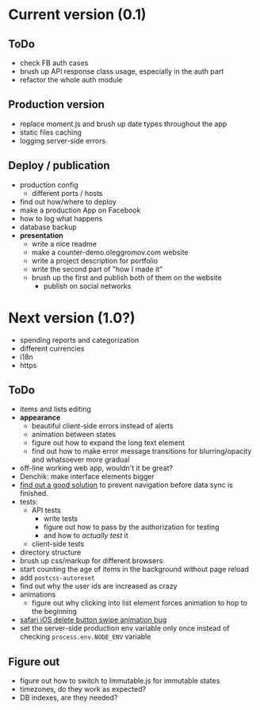 # Current version (0.1)

## ToDo
- check FB auth cases
- brush up API response class usage, especially in the auth part
- refactor the whole auth module

## Production version
- replace moment.js and brush up date types throughout the app
- static files caching
- logging server-side errors

## Deploy / publication

- production config
  - different ports / hosts
- find out how/where to deploy
- make a production App on Facebook
- how to log what happens
- database backup
- **presentation**
  - write a nice readme
  - make a counter-demo.oleggromov.com website
  - write a project description for portfolio
  - write the second part of "how I made it"
  - brush up the first and publish both of them on the website
    - publish on social networks

# Next version (1.0?)

- spending reports and categorization
- different currencies
- i18n
- https

## ToDo

- items and lists editing
- **appearance**
  - beautiful client-side errors instead of alerts
  - animation between states
  - figure out how to expand the long text element
  - find out how to make error message transitions for blurring/opacity and whatsoever more gradual
- off-line working web app, wouldn't it be great?
- Denchik: make interface elements bigger
- [find out a good solution](https://github.com/ReactTraining/react-router/issues/4407#issuecomment-304395759) to prevent navigation before data sync is finished.
- tests:
  - API tests
    - write tests
    - figure out how to pass by the authorization for testing
    - and how to *actually test* it
  - client-side tests
- directory structure
- brush up css/markup for different browsers
- start counting the age of items in the background without page reload
- add `postcss-autoreset`
- find out why the user ids are increased as crazy
- animations
  - figure out why clicking into list element forces animation to hop to the beginning
- [safari iOS delete button swipe animation bug](https://github.com/daneden/animate.css/issues/519#issuecomment-304545710)
- set the server-side production env variable only once instead of checking `process.env.NODE_ENV` variable

## Figure out

- figure out how to switch to Immutable.js for immutable states
- timezones, do they work as expected?
- DB indexes, are they needed?